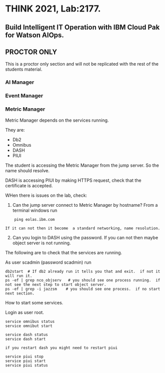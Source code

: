 # THINK 2021, Lab:2177.

## Build Intelligent IT Operation with IBM Cloud Pak for Watson AIOps.

## PROCTOR ONLY

This is a proctor only section and will not be replicated with the rest of the students material.


### AI Manager

### Event Manager

### Metric Manager

Metric Manager depends on the services running.

They are:
- Db2
- Omnibus
- DASH
- PIUI 

The student is accessing the Metric Manager from the jump server. So the name should resolve.

DASH is accessing PIUI by making HTTPS request, check that the certificate is accepted.

WHen there is issues on the lab, check:
1. Can the jump server connect to Metric Manager by hostname?
   From a terminal windows run

```
    ping eolas.ibm.com
```
    If it can not then it become  a standard networking, name resolution.

2.  Can you login to DASH using the password.  If you can not then maybe object server is not running.     

The following are to check that the services are running.

As user scadmin (password scadmin) run
```
db2start  # If db2 already run it tells you that and exit.  if not it will run it.
ps -ef | grep nco_objserv   # you should see one process running.  if not see the next step to start object server.
ps -ef | grep -i jazzsm    # you should see one process.  if no start next section.
```

How to start some services.

Login as user root.

```
service omnibus status    
service omnibut start
```

```
service dash status
service dash start
```

```
if you restart dash you might need to restart piui

service piui stop
service piui start
service piui status
```

